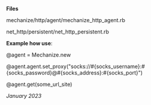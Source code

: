 **Files**

mechanize/http/agent/mechanize_http_agent.rb

net_http/persistent/net_http_persistent.rb

**Example how use**:

@agent = Mechanize.new

@agent.agent.set_proxy("socks://#{socks_username}:#{socks_password}@#{socks_address}:#{socks_port}")

@agent.get(some_url_site)

_January 2023_